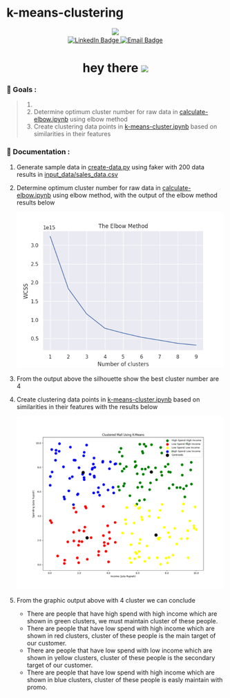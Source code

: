 # k-means-clustering
<div id="header" align="center">
  <img src="https://media.giphy.com/media/12vVAGkaqHUqCQ/giphy.gif" width="200"/>
</div>

<div id="badges" align="center">
  <a href="https://www.linkedin.com/in/sakabuana31/">
    <img src="https://img.shields.io/badge/LinkedIn-blue?style=for-the-badge&logo=linkedin&logoColor=white" height="25px" alt="LinkedIn Badge"/>
  </a>
  <a href="mailto:sakabuana.pa@gmail.com">
  <img src="https://img.shields.io/badge/-Email-c14438?style=flat-square&logo=Gmail&logoColor=white" height="25px" alt="Email Badge">
  </a>
</div>

<h1 align="center">
  hey there
  <img src="https://media.giphy.com/media/hvRJCLFzcasrR4ia7z/giphy.gif" width="30px"/>
</h1>

### :dart: Goals :
> 1.  
> 2. Determine optimum cluster number for raw data in [calculate-elbow.ipynb]() using elbow method
> 3. Create clustering data points in [k-means-cluster.ipynb]() based on similarities in their features

### :newspaper: Documentation :
1. Generate sample data in [create-data.py](create-data.py) using faker with 200 data results in [input_data/sales_data.csv](input_data/sales_data.csv)
2. Determine optimum cluster number for raw data in [calculate-elbow.ipynb](calculate-elbow.ipynb) using elbow method, with the output of the elbow method results below

    ![The-Elbow-Method.png](output_data/The-Elbow-Method.png)

3. From the output above the silhouette show the best cluster number are 4
4. Create clustering data points in [k-means-cluster.ipynb]() based on similarities in their features with the results below

    ![Clustered-Mall-Using-K-Means.png](output_data/Clustered-Mall-Using-K-Means.png)

5. From the graphic output above with 4 cluster we can conclude
    - There are people that have high spend with high income which are shown in green clusters, we must maintain cluster of these people.
    - There are people that have low spend with high income which are shown in red clusters, cluster of these people is the main target of our customer.
    - There are people that have low spend with low income which are shown in yellow clusters, cluster of these people is the secondary target of our customer.
    - There are people that have low spend with high income which are shown in blue clusters, cluster of these people is easly maintain with promo.